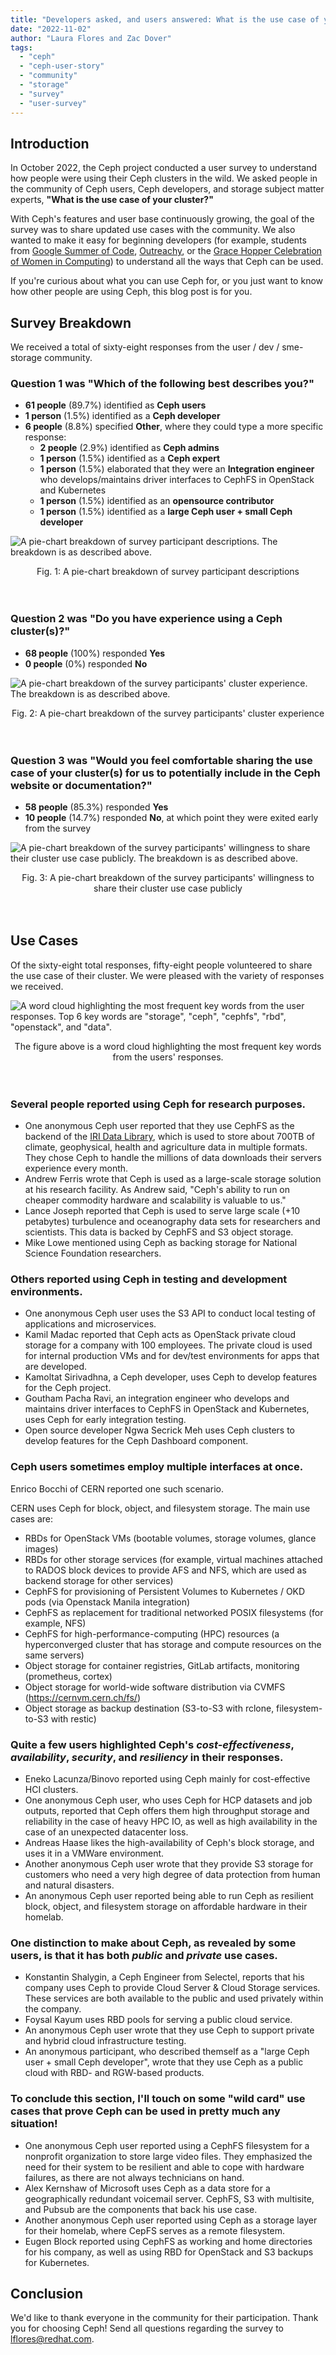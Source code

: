 ```yaml
---
title: "Developers asked, and users answered: What is the use case of your Ceph cluster?"
date: "2022-11-02"
author: "Laura Flores and Zac Dover"
tags:
  - "ceph"
  - "ceph-user-story"
  - "community"
  - "storage"
  - "survey"
  - "user-survey"
---
```


## Introduction

In October 2022, the Ceph project conducted a user survey to understand how people were using their Ceph clusters in the wild.
We asked people in the community of Ceph users, Ceph developers, and storage subject matter experts, **"What is the use case of your cluster?"**

With Ceph's features and user base continuously growing, the goal of the survey was to share updated use cases with the community. We also wanted
to make it easy for beginning developers (for example, students from [Google Summer of Code](https://summerofcode.withgoogle.com/),
[Outreachy](https://www.outreachy.org/), or the [Grace Hopper Celebration of Women in Computing](https://www.gracehoppercelebration.com/)) to
understand all the ways that Ceph can be used.

If you're curious about what you can use Ceph for, or you just want to know how other people are using Ceph, this blog post is for you.

## Survey Breakdown

We received a total of sixty-eight responses from the user / dev / sme-storage community.

### Question 1 was "Which of the following best describes you?"

- **61 people** (89.7%) identified as **Ceph users**
- **1 person** (1.5%) identified as a **Ceph developer**
- **6 people** (8.8%) specified **Other**, where they could type a more specific response:
    - **2 people** (2.9%) identified as **Ceph admins**
    - **1 person** (1.5%) identified as a **Ceph expert**
    - **1 person** (1.5%) elaborated that they were an **Integration engineer** who develops/maintains driver interfaces to CephFS in OpenStack and Kubernetes
    - **1 person** (1.5%) identified as an **opensource contributor**
    - **1 person** (1.5%) identified as a **large Ceph user + small Ceph developer**

![A pie-chart breakdown of survey participant descriptions. The breakdown is as described above.](images/question_1.png)

<center>Fig. 1: A pie-chart breakdown of survey participant descriptions</center><br><br>
    
### Question 2 was "Do you have experience using a Ceph cluster(s)?"
    
- **68 people** (100%) responded **Yes**
- **0 people** (0%) responded **No**

![A pie-chart breakdown of the survey participants' cluster experience. The breakdown is as described above.](images/question_2.png)

<center>Fig. 2: A pie-chart breakdown of the survey participants' cluster experience</center><br><br>

### Question 3 was "Would you feel comfortable sharing the use case of your cluster(s) for us to potentially include in the Ceph website or documentation?"

- **58 people** (85.3%) responded **Yes**
- **10 people** (14.7%) responded **No**, at which point they were exited early from the survey

![A pie-chart breakdown of the survey participants' willingness to share their cluster use case publicly. The breakdown is as described above.](images/question_3.png)

<center>Fig. 3: A pie-chart breakdown of the survey participants' willingness to share their cluster use case publicly</center><br><br>
    
## Use Cases

Of the sixty-eight total responses, fifty-eight people volunteered to share the use case of their cluster. We were pleased with the variety of responses we
received.

![A word cloud highlighting the most frequent key words from the user responses. Top 6 key words are "storage", "ceph", "cephfs", "rbd", "openstack", and "data".](images/word_cloud_2.png)

<center>The figure above is a word cloud highlighting the most frequent key words from the users' responses.</center><br><br>

### Several people reported using Ceph for research purposes.

- One anonymous Ceph user reported that they use CephFS as the backend of the [IRI Data Library](https://iri.columbia.edu/resources/data-library/), which is used
  to store about 700TB of climate, geophysical, health and agriculture data in multiple formats. They chose Ceph to handle the millions of data downloads their
  servers experience every month.
- Andrew Ferris wrote that Ceph is used as a large-scale storage solution at his research facility. As Andrew said, "Ceph's ability to run on cheaper commodity
  hardware and scalability is valuable to us."
- Lance Joseph reported that Ceph is used to serve large scale (+10 petabytes) turbulence and oceanography data sets for researchers and scientists. This data is
  backed by CephFS and S3 object storage.
- Mike Lowe mentioned using Ceph as backing storage for National Science Foundation researchers.

### Others reported using Ceph in testing and development environments.

- One anonymous Ceph user uses the S3 API to conduct local testing of applications and microservices.
- Kamil Madac reported that Ceph acts as OpenStack private cloud storage for a company with 100 employees. The private cloud is used for internal production VMs
  and for dev/test environments for apps that are developed.
- Kamoltat Sirivadhna, a Ceph developer, uses Ceph to develop features for the Ceph project.
- Goutham Pacha Ravi, an integration engineer who develops and maintains driver interfaces to CephFS in OpenStack and Kubernetes, uses Ceph for early integration testing.
- Open source developer Ngwa Secrick Meh uses Ceph clusters to develop features for the Ceph Dashboard component.

### Ceph users sometimes employ multiple interfaces at once.

Enrico Bocchi of CERN reported one such scenario.

CERN uses Ceph for block, object, and filesystem storage. The main use cases are:

- RBDs for OpenStack VMs (bootable volumes, storage volumes, glance images)
- RBDs for other storage services (for example, virtual machines attached to RADOS block devices to provide AFS and NFS, which are used as backend storage for other
  services)
- CephFS for provisioning of Persistent Volumes to Kubernetes / OKD pods (via Openstack Manila integration)
- CephFS as replacement for traditional networked POSIX filesystems (for example, NFS)
- CephFS for high-performance-computing (HPC) resources (a hyperconverged cluster that has storage and compute resources on the same servers)
- Object storage for container registries, GitLab artifacts, monitoring (prometheus, cortex)
- Object storage for world-wide software distribution via CVMFS (https://cernvm.cern.ch/fs/)
- Object storage as backup destination (S3-to-S3 with rclone, filesystem-to-S3 with restic)

### Quite a few users highlighted Ceph's *cost-effectiveness*, *availability*, *security*, and *resiliency* in their responses.

- Eneko Lacunza/Binovo reported using Ceph mainly for cost-effective HCI clusters.
- One anonymous Ceph user, who uses Ceph for HCP datasets and job outputs, reported that Ceph offers them high throughput storage and reliability in the case of heavy
  HPC IO, as well as high availability in the case of an unexpected datacenter loss.
- Andreas Haase likes the high-availability of Ceph's block storage, and uses it in a VMWare environment.
- Another anonymous Ceph user wrote that they provide S3 storage for customers who need a very high degree of data protection from human and natural disasters.
- An anonymous Ceph user reported being able to run Ceph as resilient block, object, and filesystem storage on affordable hardware in their homelab.

### One distinction to make about Ceph, as revealed by some users, is that it has both *public* and *private* use cases.

- Konstantin Shalygin, a Ceph Engineer from Selectel, reports that his company uses Ceph to provide Cloud Server & Cloud Storage services.
  These services are both available to the public and used privately within the company.
- Foysal Kayum uses RBD pools for serving a public cloud service.
- An anonymous Ceph user wrote that they use Ceph to support private and hybrid cloud infrastructure testing.
- An anonymous participant, who described themself as a "large Ceph user + small Ceph developer", wrote that they use Ceph as a public cloud with RBD- and RGW-based products.

### To conclude this section, I'll touch on some "wild card" use cases that prove Ceph can be used in pretty much any situation!

- One anonymous Ceph user reported using a CephFS filesystem for a nonprofit organization to store large video files. They emphasized the need for their system to be resilient
  and able to cope with hardware failures, as there are not always technicians on hand.
- Alex Kernshaw of Microsoft uses Ceph as a data store for a geographically redundant voicemail server. CephFS, S3 with multisite, and Pubsub are the components that back his use case.
- Another anonymous Ceph user reported using Ceph as a storage layer for their homelab, where CepFS serves as a remote filesystem.
- Eugen Block reported using CephFS as working and home directories for his company, as well as using RBD for OpenStack and S3 backups for Kubernetes.

## Conclusion

We'd like to thank everyone in the community for their participation. Thank you for choosing Ceph! Send all questions regarding the survey to <lflores@redhat.com>.
